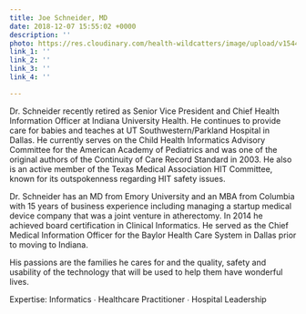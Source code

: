 ```yaml
---
title: Joe Schneider, MD
date: 2018-12-07 15:55:02 +0000
description: ''
photo: https://res.cloudinary.com/health-wildcatters/image/upload/v1544198146/image.png
link_1: ''
link_2: ''
link_3: ''
link_4: ''

---
```

Dr. Schneider recently retired as Senior Vice President and Chief Health Information Officer at Indiana University Health. He continues to provide care for babies and teaches at UT Southwestern/Parkland Hospital in Dallas. He currently serves on the Child Health Informatics Advisory Committee for the American Academy of Pediatrics and was one of the original authors of the Continuity of Care Record Standard in 2003. He also is an active member of the Texas Medical Association HIT Committee, known for its outspokenness regarding HIT safety issues.

Dr. Schneider has an MD from Emory University and an MBA from Columbia with 15 years of business experience including managing a startup medical device company that was a joint venture in atherectomy. In 2014 he achieved board certification in Clinical Informatics. He served as the Chief Medical Information Officer for the Baylor Health Care System in Dallas prior to moving to Indiana.

His passions are the families he cares for and the quality, safety and usability of the technology that will be used to help them have wonderful lives.

Expertise: Informatics ∙ Healthcare Practitioner ∙ Hospital Leadership